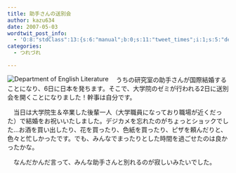 ```yaml
---
title: 助手さんの送別会
author: kazu634
date: 2007-05-03
wordtwit_post_info:
  - 'O:8:"stdClass":13:{s:6:"manual";b:0;s:11:"tweet_times";i:1;s:5:"delay";i:0;s:7:"enabled";i:1;s:10:"separation";s:2:"60";s:7:"version";s:3:"3.7";s:14:"tweet_template";b:0;s:6:"status";i:2;s:6:"result";a:0:{}s:13:"tweet_counter";i:2;s:13:"tweet_log_ids";a:1:{i:0;i:2919;}s:9:"hash_tags";a:0:{}s:8:"accounts";a:1:{i:0;s:7:"kazu634";}}'
categories:
  - つれづれ

---
```

<div class="section">
<p>
<a href="http://charles.sal.tohoku.ac.jp/" onclick="__gaTracker('send', 'event', 'outbound-article', 'http://charles.sal.tohoku.ac.jp/', '');" target="_blank"><img align="left" alt="Department of English Literature" src="http://img.simpleapi.net/small/http://charles.sal.tohoku.ac.jp/" border="0" /></a>
</p>
  
<p>
    　うちの研究室の助手さんが国際結婚することになり、6日に日本を発ちます。そこで、大学院のゼミが行われる2日に送別会を開くことになりました！幹事は自分です。
</p>
  
<p>
    　当日は大学院生＆卒業した後輩一人（大学職員になっており職場が近くだった）で結婚をお祝いいたしました。デジカメを忘れたのがちょっとショックでした…お酒を買い出したり、花を買ったり、色紙を買ったり、ピザを頼んだりと、色々と忙しかったです。でも、みんなでまったりとした時間を過ごせたのは良かったかな。
</p>
  
<p>
    　なんだかんだ言って、みんな助手さんと別れるのが寂しいみたいでした。
</p>
</div>
